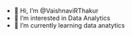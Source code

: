- 👋 Hi, I’m @VaishnaviRThakur
- 👀 I’m interested in Data Analytics
- 🌱 I’m currently learning data anatytics


<!---
VaishnaviRThakur/VaishnaviRThakur is a ✨ special ✨ repository because its `README.md` (this file) appears on your GitHub profile.
You can click the Preview link to take a look at your changes.
--->
